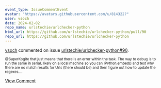 ```yaml
---
event_type: IssueCommentEvent
avatar: "https://avatars.githubusercontent.com/u/814322?"
user: vsoch
date: 2024-02-02
repo_name: urlstechie/urlchecker-python
html_url: https://github.com/urlstechie/urlchecker-python/pull/90
repo_url: https://github.com/urlstechie/urlchecker-python
---
```


<a href='https://github.com/vsoch' target='_blank'>vsoch</a> commented on issue <a href='https://github.com/urlstechie/urlchecker-python/pull/90' target='_blank'>urlstechie/urlchecker-python#90</a>.

<small>@SuperKogito that just means that there is an error within the task. The way to debug is to run the same in serial, likely on a local machine so you can IPython.embed() and test why there are no match results for Urls (there should be) and then figure out how to update the regexes....</small>

<a href='https://github.com/urlstechie/urlchecker-python/pull/90' target='_blank'>View Comment</a>